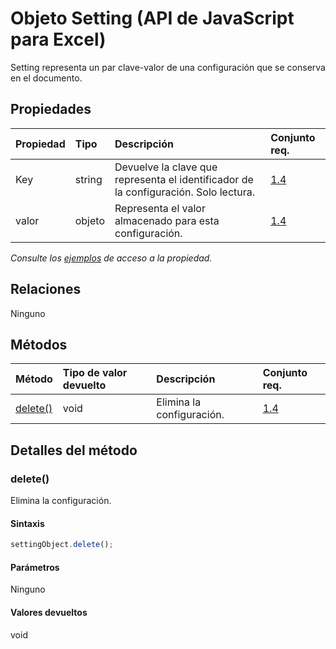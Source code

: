 # <a name="setting-object-javascript-api-for-excel"></a>Objeto Setting (API de JavaScript para Excel)

Setting representa un par clave-valor de una configuración que se conserva en el documento.

## <a name="properties"></a>Propiedades

| Propiedad       | Tipo    |Descripción| Conjunto req.|
|:---------------|:--------|:----------|:----|
|Key|string|Devuelve la clave que representa el identificador de la configuración. Solo lectura.|[1.4](../requirement-sets/excel-api-requirement-sets.md)|
|valor|objeto|Representa el valor almacenado para esta configuración.|[1.4](../requirement-sets/excel-api-requirement-sets.md)|

_Consulte los [ejemplos](#property-access-examples) de acceso a la propiedad._

## <a name="relationships"></a>Relaciones
Ninguno


## <a name="methods"></a>Métodos

| Método           | Tipo de valor devuelto    |Descripción| Conjunto req.|
|:---------------|:--------|:----------|:----|
|[delete()](#delete)|void|Elimina la configuración.|[1.4](../requirement-sets/excel-api-requirement-sets.md)|

## <a name="method-details"></a>Detalles del método


### <a name="delete"></a>delete()
Elimina la configuración.

#### <a name="syntax"></a>Sintaxis
```js
settingObject.delete();
```

#### <a name="parameters"></a>Parámetros
Ninguno

#### <a name="returns"></a>Valores devueltos
void
